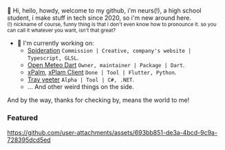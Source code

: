 👋 Hi, hello, howdy, welcome to my github, i'm neurs(!), a high school student, i make stuff in tech since 2020, so i'm new around here.
<br/>
<sup>
  (!) nickname of course, funny thing is that i don't even know how to pronounce it. so you can call it whatever you want, isn't that great?
</sup>
<br/>

- 🔭 I'm currently working on:
  - [Spideration](https://www.facebook.com/spideration) `Commission | Creative, company's website | Typescript, GLSL`.
  - [Open Meteo Dart](https://github.com/neursh/open-meteo-dart) `Owner, maintainer | Package | Dart`.
  - [xPalm](https://github.com/neursh/xPalm), [xPlam Client](https://github.com/neursh/xPalm_client) `Done | Tool | Flutter, Python`.
  - [Tray yeeter](https://github.com/neursh/tray_yeeter_sharp) `Alpha | Tool | C#, .NET`.
  - ... And other weird things on the side.

And by the way, thanks for checking by, means the world to me!

### Featured
https://github.com/user-attachments/assets/693bb851-de3a-4bcd-9c9a-728395dcd5ed
